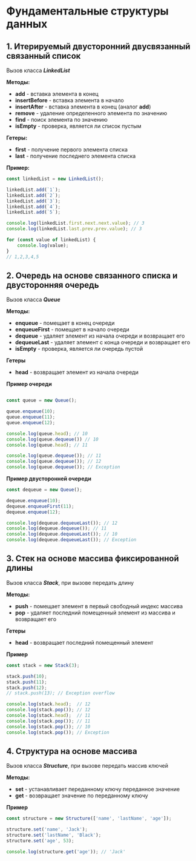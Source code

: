 # Фундаментальные структуры данных

## 1. Итерируемый двусторонний двусвязанный связанный список

Вызов класса ***LinkedList***

**Методы:**

- **add** - вставка элемента в конец
- **insertBefore** - вставка элемента в начало
- **insertAfter** - вставка элемента в конец (аналог **add**)
- **remove** - удаление определенного элемента по значению
- **find** - поиск элемента по значению
- **isEmpty** - проверка, является ли список пустым

**Гетеры:**

- **first** - получение первого элемента списка
- **last** - получение последнего элемента списка

**Пример:**

```js
const linkedList = new LinkedList();

linkedList.add(`1`);
linkedList.add(`2`);
linkedList.add(`3`);
linkedList.add(`4`);
linkedList.add(`5`);

console.log(linkedList.first.next.next.value); // 3
console.log(linkedList.last.prev.prev.value); // 3

for (const value of linkedList) {
	console.log(value); 
}
// 1,2,3,4,5
```

## 2. Очередь на основе связанного списка и двусторонняя очередь

Вызов класса ***Queue***

**Методы:**

- **enqueue** - помещает в конец очереди
- **enqueueFirst** - помещает в начало очереди
- **dequeue** - удаляет элемент из начала очереди и возвращает его
- **dequeueLast** - удаляет элемент с конца очереди и возвращает его
- **isEmpty** - проверка, является ли очередь пустой

**Гетеры**

- **head** - возвращает элемент из начала очереди

**Пример очереди**

```js

const queue = new Queue();

queue.enqueue(10);
queue.enqueue(11);
queue.enqueue(12);

console.log(queue.head); // 10
console.log(queue.dequeue()) // 10
console.log(queue.head); // 11

console.log(queue.dequeue()); // 11
console.log(queue.dequeue()); // 12
console.log(queue.dequeue()); // Exception
```

**Пример двусторонней очереди**

```js
const dequeue = new Queue();

dequeue.enqueue(10);
dequeue.enqueueFirst(11);
dequeue.enqueue(12);

console.log(dequeue.dequeueLast()); // 12
console.log(dequeue.dequeue()); // 11
console.log(dequeue.dequeueLast()); // 10
console.log(dequeue.dequeueLast()); // Exception
```

## 3. Стек на основе массива фиксированной длины

Вызов класса ***Stack***, при вызове передать длину

**Методы:**

- **push** - помещает элемент в первый свободный индекс массива
- **pop** - удаляет последний помещенный элемент из массива и возвращает его

**Гетеры**

- **head** - возвращает последний помещенный элемент

**Пример**

```js
const stack = new Stack(3);

stack.push(10);
stack.push(11);
stack.push(12);
// stack.push(13); // Exception overflow

console.log(stack.head);  // 12
console.log(stack.pop()); // 12
console.log(stack.head);  // 11
console.log(stack.pop()); // 11
console.log(stack.pop()); // 10
console.log(stack.pop()); // Exception
```

## 4. Структура на основе массива

Вызов класса ***Structure***, при вызове передать массив ключей

**Методы:**

- **set** - устанавливает переданному ключу переданное значение
- **get** - возвращает значение по переданному ключу

**Пример**

```js
const structure = new Structure(['name', 'lastName', 'age']);

structure.set('name', 'Jack');
structure.set('lastName', 'Black');
structure.set('age', 53);

console.log(structure.get('age')); // 'Jack'
```

